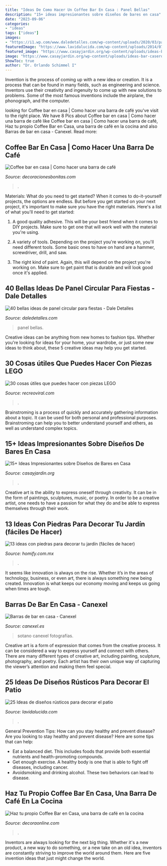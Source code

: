 ```yaml
---
title: "Ideas De Como Hacer Un Coffee Bar En Casa : Panel Bellas"
description: "15+ ideas impresionantes sobre diseños de bares en casa"
date: "2023-09-06"
categories:
- "ideas"
tags: ["ideas"]
images:
- "https://i1.wp.com/www.daledetalles.com/wp-content/uploads/2020/03/panel-circular-para-fiestas47.jpg?resize=550%2C688&amp;ssl=1"
featuredImage: "https://www.lavidalucida.com/wp-content/uploads/2014/07/cty5vhwokh8ldbpo17l8517f3b1b8dc00.jpg"
featured_image: "https://www.casayjardin.org/wp-content/uploads/ideas-bar-casero.jpg"
image: "https://www.casayjardin.org/wp-content/uploads/ideas-bar-casero.jpg"
ShowToc: true
author: "Dr. Orlando Schimmel I"
---
```



Invention is the process of coming up with a new idea or creation. It is a process that can be found in many fields, such as engineering and science. Inventors use their creativity and ingenuity to come up with new solutions to problems. Some of the most famous inventions include the airplane, the phonograph, and the computer.

	

		
looking for Coffee bar en casa | Como hacer una barra de café you've visit to the right place. We have 8 Pics about Coffee bar en casa | Como hacer una barra de café like Coffee bar en casa | Como hacer una barra de café, Haz tu propio Coffee Bar en Casa, una barra de café en la cocina and also Barras de bar en casa - Canexel. Read more:
		
    
## Coffee Bar En Casa | Como Hacer Una Barra De Café

<img loading=lazy src="https://decoracionesbonitas.com/wp-content/uploads/2020/04/decoracion-de-coffee-bar-sencillo.jpg" onerror="this.onerror=null;this.src='https://tse4.mm.bing.net/th?id=OIP.7RF_laCuQ1fctNVDdPZZJAHaJ4&amp;pid=15.1';" alt="Coffee bar en casa | Como hacer una barra de café">

_Source: decoracionesbonitas.com_

>. 

	

Materials: What do you need to get started?
When it comes to do-it-yourself projects, the options are endless. But before you get started on your next project, it's important to make sure you have the right materials. Here's a list of what you'll need to get started:
1. A good quality adhesive. This will be your best friend when it comes to DIY projects. Make sure to get one that will work well with the material you're using.

2. A variety of tools. Depending on the project you're working on, you'll need different tools. Some basic ones to have on hand are a hammer, screwdriver, drill, and saw.

3. The right kind of paint. Again, this will depend on the project you're working on. Make sure to get paint that is durable and will look good once it's applied.


    
## 40 Bellas Ideas De Panel Circular Para Fiestas - Dale Detalles

<img loading=lazy src="https://i1.wp.com/www.daledetalles.com/wp-content/uploads/2020/03/panel-circular-para-fiestas47.jpg?resize=550%2C688&amp;ssl=1" onerror="this.onerror=null;this.src='https://tse3.mm.bing.net/th?id=OIP.j8OggQaxfJMD604IFzV9rAHaJQ&amp;pid=15.1';" alt="40 bellas ideas de panel circular para fiestas - Dale Detalles">

_Source: daledetalles.com_

>panel bellas. 

	

Creative ideas can be anything from new homes to fashion tips. Whether you're looking for ideas for your home, your wardrobe, or just some new ideas to think about, these 5 creative ideas may help you get started.

    
## 30 Cosas útiles Que Puedes Hacer Con Piezas LEGO

<img loading=lazy src="https://www.recreoviral.com/wp-content/uploads/2015/10/cosas-que-puedes-hacer-con-Lego-12.jpg" onerror="this.onerror=null;this.src='https://tse4.mm.bing.net/th?id=OIP.rzhdOnbSZFjV4QFVoBDovAHaLJ&amp;pid=15.1';" alt="30 cosas útiles que puedes hacer con piezas LEGO">

_Source: recreoviral.com_

>. 

	

Brainstroming is a process of quickly and accurately gathering information about a topic. It can be used for both personal and professional purposes. Brainstroming can help you to better understand yourself and others, as well as understand complex topics.

    
## 15+ Ideas Impresionantes Sobre Diseños De Bares En Casa

<img loading=lazy src="https://www.casayjardin.org/wp-content/uploads/ideas-bar-casero.jpg" onerror="this.onerror=null;this.src='https://tse3.mm.bing.net/th?id=OIP.Ie5DZ-IjZ_FaErX0PqygLgHaEc&amp;pid=15.1';" alt="15+ Ideas Impresionantes sobre Diseños de Bares en Casa">

_Source: casayjardin.org_

>. 

	

Creative art is the ability to express oneself through creativity. It can be in the form of paintings, sculptures, music, or poetry. In order to be a creative artist, one needs to have a passion for what they do and be able to express themselves through their work.

    
## 13 Ideas Con Piedras Para Decorar Tu Jardín (fáciles De Hacer)

<img loading=lazy src="https://images.homify.com/images/a_0,c_fit,f_auto,q_auto,w_1108/v1470154153/p/photo/image/1609369/M-_8442_-_Erika_Winters_Desing_-_D/fotos-de-de-estilo-de.jpg" onerror="this.onerror=null;this.src='https://tse1.mm.bing.net/th?id=OIP.Ui8NhS26mDKPGrR2lxXlFAHaE5&amp;pid=15.1';" alt="13 ideas con piedras para decorar tu jardín (fáciles de hacer)">

_Source: homify.com.mx_

>. 

	

It seems like innovation is always on the rise. Whether it’s in the areas of technology, business, or even art, there is always something new being created. Innovation is what keeps our economy moving and keeps us going when times are tough.

    
## Barras De Bar En Casa - Canexel

<img loading=lazy src="https://www.canexel.es/wp-content/uploads/2015/02/bar-clasico-en-sotano.jpg" onerror="this.onerror=null;this.src='https://tse1.mm.bing.net/th?id=OIP.3YWom73BqeQMWImi6tc_zAHaEc&amp;pid=15.1';" alt="Barras de bar en casa - Canexel">

_Source: canexel.es_

>sotano canexel fotografías. 

	

Creative art is a form of expression that comes from the creative process. It can be considered a way to express yourself and connect with others. There are many different types of creative art, including painting, sculpture, photography, and poetry. Each artist has their own unique way of capturing the viewer’s attention and making them feel special.

    
## 25 Ideas De Diseños Rústicos Para Decorar El Patio

<img loading=lazy src="https://www.lavidalucida.com/wp-content/uploads/2014/07/cty5vhwokh8ldbpo17l8517f3b1b8dc00.jpg" onerror="this.onerror=null;this.src='https://tse3.mm.bing.net/th?id=OIP.NOJVgXTTmakyJMRzvyF2tQHaH5&amp;pid=15.1';" alt="25 Ideas de diseños rústicos para decorar el patio">

_Source: lavidalucida.com_

>. 

	

General Prevention Tips: How can you stay healthy and prevent disease?
Are you looking to stay healthy and prevent disease? Here are some tips that can help: 
- Eat a balanced diet. This includes foods that provide both essential nutrients and health-promoting compounds. 
- Get enough exercise. A healthy body is one that is able to fight off diseases, including cancer. 
- Avoidsmoking and drinking alcohol. These two behaviors can lead to disease.

    
## Haz Tu Propio Coffee Bar En Casa, Una Barra De Café En La Cocina

<img loading=lazy src="https://www.decoraonline.com/wp-content/uploads/ae5d25a43aed9383645528b476c62c68.jpg" onerror="this.onerror=null;this.src='https://tse3.mm.bing.net/th?id=OIP.QKAOAD_wNbcnRBLZn4cblAHaHa&amp;pid=15.1';" alt="Haz tu propio Coffee Bar en Casa, una barra de café en la cocina">

_Source: decoraonline.com_

>. 

	

Inventors are always looking for the next big thing. Whether it's a new product, a new way to do something, or a new take on an old idea, inventors are constantly striving to improve the world around them. Here are five invention ideas that just might change the world.

